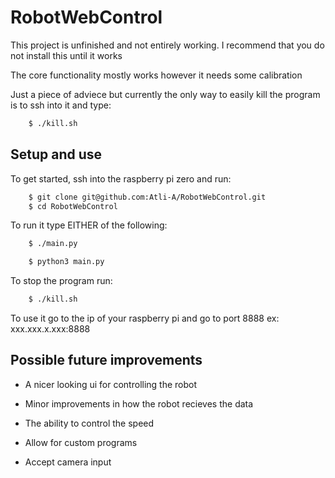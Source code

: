# RobotWebControl


This project is unfinished and not entirely working.
I recommend that you do not install this until it works


The core functionality mostly works however it needs some calibration


Just a piece of adviece but currently the only way to easily kill the program is to ssh into it and type:

```sh
    $ ./kill.sh
```


## Setup and use

To get started, ssh into the raspberry pi zero and run:

```sh
    $ git clone git@github.com:Atli-A/RobotWebControl.git
    $ cd RobotWebControl
```
To run it type EITHER of the following:
```sh
    $ ./main.py

    $ python3 main.py
```

To stop the program run:
```sh
    $ ./kill.sh
```

To use it go to the ip of your raspberry pi and go to port 8888
ex: xxx.xxx.x.xxx:8888

## Possible future improvements

- A nicer looking ui for controlling the robot

- Minor improvements in how the robot recieves the data

- The ability to control the speed

- Allow for custom programs

- Accept camera input